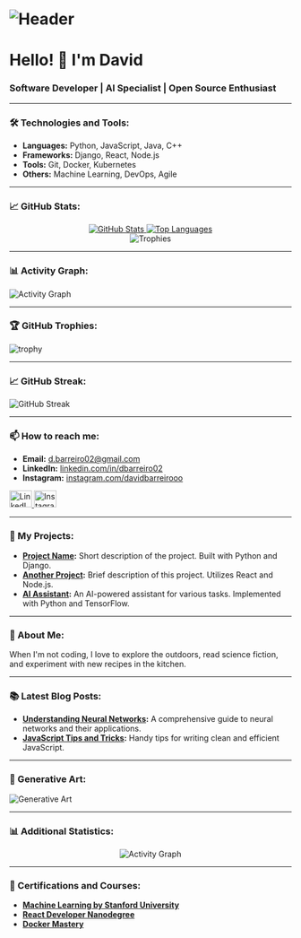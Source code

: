 # ![Header]([https://raw.githubusercontent.com/devidbarreiro/devidbarreiro/master/assets/header.png](https://www.dronahq.com/wp-content/uploads/2022/03/banner-database-gui.svg))

# Hello! 👋 I'm David

### Software Developer | AI Specialist | Open Source Enthusiast

---

### 🛠️ Technologies and Tools:
- **Languages:** Python, JavaScript, Java, C++
- **Frameworks:** Django, React, Node.js
- **Tools:** Git, Docker, Kubernetes
- **Others:** Machine Learning, DevOps, Agile

---

### 📈 GitHub Stats:

<div align="center">
  <a href="https://github.com/devidbarreiro">
    <img src="https://github-readme-stats.vercel.app/api?username=devidbarreiro&show_icons=true&theme=radical&hide_border=true" alt="GitHub Stats" />
  </a>
  <a href="https://github.com/devidbarreiro">
    <img src="https://github-readme-stats.vercel.app/api/top-langs/?username=devidbarreiro&layout=compact&theme=radical&hide_border=true" alt="Top Languages" />
  </a>
</div>

<div align="center">
  <img src="https://github-profile-trophy.vercel.app/?username=devidbarreiro&theme=radical&no-bg=true&no-frame=true&margin-w=15" alt="Trophies" />
</div>

---

### 📊 Activity Graph:

![Activity Graph](https://activity-graph.herokuapp.com/graph?username=devidbarreiro&theme=react-dark&hide_border=true)

---

### 🏆 GitHub Trophies:

![trophy](https://github-profile-trophy.vercel.app/?username=devidbarreiro&theme=radical&no-frame=true&no-bg=true&margin-w=15)

---

### 📈 GitHub Streak:

![GitHub Streak](https://github-readme-streak-stats.herokuapp.com/?user=devidbarreiro&theme=radical&hide_border=true&background=00000000)

---

### 📫 How to reach me:
- **Email:** [d.barreiro02@gmail.com](mailto:d.barreiro02@gmail.com)
- **LinkedIn:** [linkedin.com/in/dbarreiro02](https://linkedin.com/in/dbarreiro02)
- **Instagram:** [instagram.com/davidbarreirooo](https://instagram.com/davidbarreirooo)

<p align="left">
  <a href="https://linkedin.com/in/dbarreiro02" target="_blank">
    <img src="https://cdn.jsdelivr.net/npm/simple-icons@v5/icons/linkedin.svg" alt="LinkedIn" height="30" width="40" />
  </a>
  <a href="https://instagram.com/davidbarreirooo" target="_blank">
    <img src="https://cdn.jsdelivr.net/npm/simple-icons@v5/icons/instagram.svg" alt="Instagram" height="30" width="40" />
  </a>
</p>

---

### 🔧 My Projects:
- **[Project Name](https://github.com/devidbarreiro/project-name):** Short description of the project. Built with Python and Django.
- **[Another Project](https://github.com/devidbarreiro/another-project):** Brief description of this project. Utilizes React and Node.js.
- **[AI Assistant](https://github.com/devidbarreiro/ai-assistant):** An AI-powered assistant for various tasks. Implemented with Python and TensorFlow.

---

### 🌱 About Me:
When I'm not coding, I love to explore the outdoors, read science fiction, and experiment with new recipes in the kitchen.

---

### 📚 Latest Blog Posts:
- **[Understanding Neural Networks](https://your-blog.com/neural-networks):** A comprehensive guide to neural networks and their applications.
- **[JavaScript Tips and Tricks](https://your-blog.com/js-tips):** Handy tips for writing clean and efficient JavaScript.

---

### 🎨 Generative Art:
![Generative Art](https://api.lorem.space/image/art?w=400&h=200)

---

### 📊 Additional Statistics:

<div align="center">
  <img src="https://github-readme-activity-graph.cyclic.app/graph?username=devidbarreiro&theme=react-dark&hide_border=true" alt="Activity Graph" />
</div>

---

### 🏅 Certifications and Courses:
- **[Machine Learning by Stanford University](https://www.coursera.org/learn/machine-learning)**
- **[React Developer Nanodegree](https://www.udacity.com/course/react-nanodegree--nd019)**
- **[Docker Mastery](https://www.udemy.com/course/docker-mastery/)**
